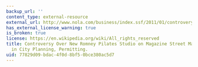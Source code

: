 ```yaml
---
backup_url: ''
content_type: external-resource
external_url: http://www.nola.com/business/index.ssf/2011/01/controvery_surrounding_new_rom.html
has_external_license_warning: true
is_broken: true
license: https://en.wikipedia.org/wiki/All_rights_reserved
title: Controversy Over New Romney Pilates Studio on Magazine Street May Lead to Reforms
  in City Planning, Permitting.
uid: 77829d09-bdac-4f0d-8bf5-0bce380ac5d7
---
```

